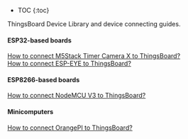 
* TOC
{:toc}

ThingsBoard Device Library and device connecting guides.

#### ESP32-based boards

[How to connect M5Stack Timer Camera X to ThingsBoard?](/docs/devices-library/{{docsPrefix}}m5stack-timer-camera-x/)  
[How to connect ESP-EYE to ThingsBoard?](/docs/devices-library/{{docsPrefix}}esp-eye/)

#### ESP8266-based boards

[How to connect NodeMCU V3 to ThingsBoard?](/docs/devices-library/{{docsPrefix}}nodemcuv3/)  


#### Minicomputers

[How to connect OrangePI to ThingsBoard?](/docs/devices-library/{{docsPrefix}}orangepi/)

